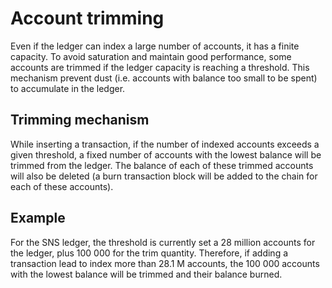 # Account trimming

Even if the ledger can index a large number of accounts, it has a finite capacity.
To avoid saturation and maintain good performance,
some accounts are trimmed if the ledger capacity is reaching a threshold.
This mechanism prevent dust (i.e. accounts with balance too small to be spent) to accumulate in the ledger.

## Trimming mechanism

While inserting a transaction, if the number of indexed accounts exceeds a given threshold,
a fixed number of accounts with the lowest balance will be trimmed from the ledger.
The balance of each of these trimmed accounts will also be deleted
(a burn transaction block will be added to the chain for each of these accounts).

## Example

For the SNS ledger, the threshold is currently set a 28 million accounts for the ledger, plus 100 000 for the
trim quantity.
Therefore, if adding a transaction lead to index more than 28.1 M accounts, the 100 000 accounts with the lowest
balance will be trimmed and their balance burned.
